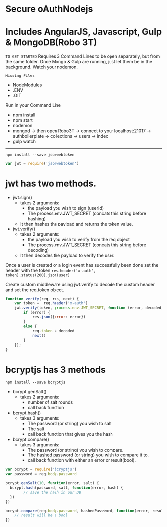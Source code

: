# Secure oAuthNodejs 
# Includes AngularJS, Javascript, Gulp & MongoDB(Robo 3T) 

`TO GET STARTED`
Requires 3 Command Lines to be open separately, but from the same folder. 
Once Mongo & Gulp are running, just let them be in the background.
Watch your nodemon. 

`Missing Files`
- NodeModules
- .ENV
- .GIT

Run in your Command Line 

* npm install
* npm start
* nodemon
* mongod -> then open Robo3T -> connect to your localhost:21017 -> authboilerplate -> collections -> users -> index
* gulp watch

----------------------------------------------------------------------------

`npm install --save jsonwebtoken`

```javascript
var jwt = require('jsonwebtoken')
```

# jwt has two methods.

  - jwt.sign()
    - takes 2 arguments:
        - the payload you wish to sign (userId)
        - The process.env.JWT_SECRET (concats this string before hashing)
    - It then hashes the payload and returns the token value.
  - jwt.verify()
    - takes 2 arguments:
        - the payload you wish to verify from the req object
        - The process.env.JWT_SECRET (concats this string before decoding)
    - It then decodes the payload to verify the user.

Once a user is created or a login event has successfully been done set the header with the token
`res.header('x-auth', token).status(200).json(user)`

Create custom middleware using jwt.verify to decode the custom header and set the req.token object.

```javascript
function verify(req, res, next) {
	var token =  req.header('x-auth')
	jwt.verify(token, process.env.JWT_SECRET, function (error, decoded) {
		if (error) {
			res.json({error: error})
		}
		else {
			req.token = decoded
			next()
		}
	});
}
```

# bcryptjs has 3 methods

`npm install --save bcryptjs`

 - bcrypt.genSalt()
  	- takes 2 arguments:
      	- number of salt rounds
      	- call back function
 - bcrypt.hash()
    - takes 3 arguments:
       - The password (or string) you wish to salt
       - The salt
       - call back function that gives you the hash
 - bcrypt.compare()
    - takes 3 arguments:
       - The password (or string) you wish to compare.
       - The hashed password (or string) you wish to compare it to.
       - call back function with either an error or result(bool).

```javascript
var bcrypt = require('bcryptjs')
var password = req.body.password

bcrypt.genSalt(10, function(error, salt) {
  bcrypt.hash(password, salt, function(error, hash) {
  		// save the hash in our DB
  })
})

bcrypt.compare(req.body.password, hashedPassword, function(error, result) {
	// result will be a bool
})
```
